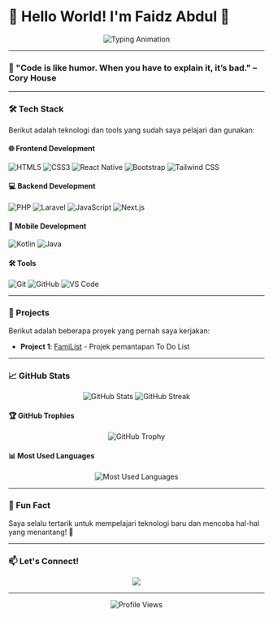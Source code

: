 # 👋 Hello World! I'm Faidz Abdul 🚀

<p align="center">
  <img src="https://readme-typing-svg.demolab.com?font=Fira+Code&size=25&duration=3000&pause=1000&color=36BCF7FF&center=true&vCenter=true&width=435&lines=Junior+Programmer;Tech+Enthusiast;Problem+Solver;Always+Learning" alt="Typing Animation" />
</p>

---

### 🌟 "Code is like humor. When you have to explain it, it’s bad." – Cory House  

---

### 🛠️ Tech Stack

Berikut adalah teknologi dan tools yang sudah saya pelajari dan gunakan:

#### 🌐 **Frontend Development**
![HTML5](https://img.shields.io/badge/-HTML5-E34F26?style=flat-square&logo=html5&logoColor=white)
![CSS3](https://img.shields.io/badge/-CSS3-1572B6?style=flat-square&logo=css3&logoColor=white)
![React Native](https://img.shields.io/badge/-React_Native-61DAFB?style=flat-square&logo=react&logoColor=black)
![Bootstrap](https://img.shields.io/badge/-Bootstrap-7952B3?style=flat-square&logo=bootstrap&logoColor=white)
![Tailwind CSS](https://img.shields.io/badge/-Tailwind_CSS-38B2AC?style=flat-square&logo=tailwind-css&logoColor=white)

#### 💻 **Backend Development**
![PHP](https://img.shields.io/badge/-PHP-777BB4?style=flat-square&logo=php&logoColor=white)
![Laravel](https://img.shields.io/badge/-Laravel-FF2D20?style=flat-square&logo=laravel&logoColor=white)
![JavaScript](https://img.shields.io/badge/-JavaScript-F7DF1E?style=flat-square&logo=javascript&logoColor=black)
![Next.js](https://img.shields.io/badge/-Next.js-000000?style=flat-square&logo=next.js&logoColor=white)

#### 📱 **Mobile Development**
![Kotlin](https://img.shields.io/badge/-Kotlin-7F52FF?style=flat-square&logo=kotlin&logoColor=white)
![Java](https://img.shields.io/badge/-Java-007396?style=flat-square&logo=java&logoColor=white)

#### 🛠️ **Tools**
![Git](https://img.shields.io/badge/-Git-F05032?style=flat-square&logo=git&logoColor=white)
![GitHub](https://img.shields.io/badge/-GitHub-181717?style=flat-square&logo=github&logoColor=white)
![VS Code](https://img.shields.io/badge/-VS_Code-007ACC?style=flat-square&logo=visual-studio-code&logoColor=white)

---

### 🚀 Projects

Berikut adalah beberapa proyek yang pernah saya kerjakan:

- **Project 1**: [FamiList](https://github.com/faidzabdl/familist) - Projek pemantapan To Do List
---

### 📈 GitHub Stats

<p align="center">
  <img src="https://github-readme-stats.vercel.app/api?username=faidzabdl&show_icons=true&theme=radical" alt="GitHub Stats" />
  <img src="https://github-readme-streak-stats.herokuapp.com/?user=faidzabdl&theme=radical" alt="GitHub Streak" />
</p>

#### 🏆 GitHub Trophies
<p align="center">
  <img src="https://github-profile-trophy.vercel.app/?username=faidzabdl&theme=radical&no-bg=true&no-frame=true&column=7" alt="GitHub Trophy" />
</p>

#### 📊 Most Used Languages
<p align="center">
  <img src="https://github-readme-stats.vercel.app/api/top-langs/?username=faidzabdl&layout=compact&theme=radical" alt="Most Used Languages" />
</p>

---

### 🌟 Fun Fact

Saya selalu tertarik untuk mempelajari teknologi baru dan mencoba hal-hal yang menantang! 🚀

---

### 📫 Let's Connect!

<p align="center">
  <a href="mailto:faidzabdl@gmail.com" target="_blank">
    <img src="https://img.shields.io/badge/-Email-D14836?style=for-the-badge&logo=gmail&logoColor=white" />
  </a>
</p>

---

<p align="center">
  <img src="https://komarev.com/ghpvc/?username=faidzabdl&label=Profile%20Views&color=blue&style=flat-square" alt="Profile Views" />
</p>

